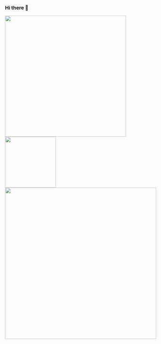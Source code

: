 ### Hi there 👋

<img width="400" align="center" src="https://github-readme-stats.vercel.app/api?username=sarolus&theme=dark&show_icons=true" />

<img width="168" align="center" src="https://github-readme-stats.vercel.app/api/top-langs/?username=sarolus&theme=dark" />

<img width="500" align="center" src="https://github-readme-stats.vercel.app/api/wakatime?username=sarolus&theme=dark" />

<!--
**Sarolus/Sarolus** is a ✨ _special_ ✨ repository because its `README.md` (this file) appears on your GitHub profile.

Here are some ideas to get you started:

- 🔭 I’m currently working on ...
- 🌱 I’m currently learning ...
- 👯 I’m looking to collaborate on ...
- 🤔 I’m looking for help with ...
- 💬 Ask me about ...
- 📫 How to reach me: ...
- 😄 Pronouns: ...
- ⚡ Fun fact: ...
-->
